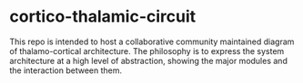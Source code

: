 cortico-thalamic-circuit
========================

This repo is intended to host a collaborative community maintained diagram of thalamo-cortical architecture. The philosophy is to express the system architecture at a high level of abstraction, showing the major modules and the interaction between them.